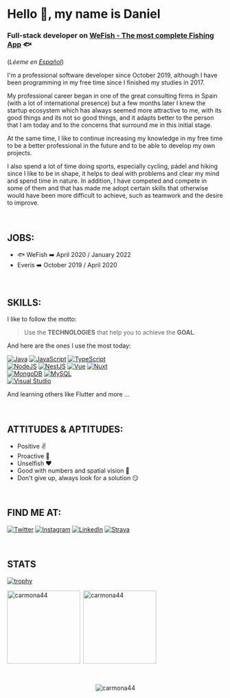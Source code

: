 # Hello 👋, my name is Daniel 
### Full-stack developer on [WeFish - The most complete Fishing App](https://wefish.app/) 🐟 
(*Léeme en [Español](https://github.com/carmona44/carmona44/blob/main/LEEME.md)*)

I'm a professional software developer since October 2019, although I have been programming in my free time since I finished my studies in 2017.

My professional career began in one of the great consulting firms in Spain (with a lot of international presence) but a few months later I knew the startup ecosystem which has always seemed more attractive to me, with its good things and its not so good things, and it adapts better to the person that I am today and to the concerns that surround me in this initial stage.

At the same time, I like to continue increasing my knowledge in my free time to be a better professional in the future and to be able to develop my own projects.

I also spend a lot of time doing sports, especially cycling, pádel and hiking since I like to be in shape, it helps to deal with problems and clear my mind and spend time in nature. In addition, I have competed and compete in some of them and that has made me adopt certain skills that otherwise would have been more difficult to achieve, such as teamwork and the desire to improve.

</br>

## JOBS:
- 🐟 WeFish ➡️ April 2020 / January 2022
- Everis ➡️ October 2019 / April 2020

</br>

## SKILLS:
I like to follow the motto:
>Use the **TECHNOLOGIES** that help you to achieve the **GOAL**.

And here are the ones I use the most today:

[![Java](https://img.shields.io/badge/Java-007396?style=for-the-badge&logo=java&logoColor=white&labelColor=101010)]()
[![JavaScript](https://img.shields.io/badge/JavaScript-F7DF1E?style=for-the-badge&logo=javascript&logoColor=white&labelColor=101010)]()
[![TypeScript](https://img.shields.io/badge/TypeScript-0B1DFF?style=for-the-badge&logo=typescript&logoColor=white&labelColor=101010)]()
</br>
[![NodeJS](https://img.shields.io/badge/Node.JS-339933?style=for-the-badge&logo=node.js&logoColor=white&labelColor=101010)]()
[![NestJS](https://img.shields.io/badge/NestJS-FC0000?style=for-the-badge&logo=nestjs&logoColor=white&labelColor=101010)]()
[![Vue](https://img.shields.io/badge/Vue-4fc08d?style=for-the-badge&logo=vue.js&logoColor=white&labelColor=101010)]()
[![Nuxt](https://img.shields.io/badge/Nuxt-00c58e?style=for-the-badge&logo=nuxt.js&logoColor=white&labelColor=101010)]()
</br>
[![MongoDB](https://img.shields.io/badge/MongoDB-47A248?style=for-the-badge&logo=mongodb&logoColor=white&labelColor=101010)]()
[![MySQL](https://img.shields.io/badge/MySQL-4479A1?style=for-the-badge&logo=mysql&logoColor=white&labelColor=101010)]()
</br>
[![Visual Studio](https://img.shields.io/badge/VisualStudioCode-0066B8?style=for-the-badge&logo=visual-studio-code&logoColor=white&labelColor=101010)]()
</br>

And learning others like Flutter and more ...

</br>

## ATTITUDES & APTITUDES: 
- Positive ✌️
- Proactive 💪
- Unselfish ❤️
- Good with numbers and spatial vision 🔢
- Don't give up, always look for a solution 😏

</br>

## FIND ME AT:
[![Twitter](https://img.shields.io/badge/Twitter-@carmona44-1DA1F2?style=for-the-badge&logo=twitter&logoColor=white&labelColor=101010)](https://twitter.com/Carmona44)
[![Instagram](https://img.shields.io/badge/Instagram-@carmona44-E4405F?style=for-the-badge&logo=instagram&logoColor=white&labelColor=101010)](https://www.instagram.com/carmona44/)
[![LinkedIn](https://img.shields.io/badge/LinkedIn-Daniel_Carmona-0077B5?style=for-the-badge&logo=linkedin&logoColor=white&labelColor=101010)](https://www.linkedin.com/in/daniel-carmona-alarc%C3%B3n-46045ab1/)
[![Strava](https://img.shields.io/badge/Strava-Daniel_Carmona-fc5200?style=for-the-badge&logo=strava&logoColor=white&labelColor=101010)](https://www.strava.com/athletes/6878230)

</br>

## STATS

[![trophy](https://github-profile-trophy.vercel.app/?username=carmona44&theme=onedark&column=7&margin-w=15&margin-h=15&no-bg=true)](https://github.com/ryo-ma/github-profile-trophy)

<p><img height="170" align="left" src="https://github-readme-stats.vercel.app/api/top-langs?username=carmona44&show_icons=true&locale=en&layout=compact&theme=algolia" alt="carmona44" /></p>

<p>&nbsp;<img height="170" src="https://github-readme-stats.vercel.app/api?username=carmona44&show_icons=true&locale=en&theme=algolia" alt="carmona44" /></p>

</br>

<p align="center"> <img src="https://komarev.com/ghpvc/?username=carmona44&label=Profile%20views&color=0e75b6&style=flat" alt="carmona44" /> </p>
